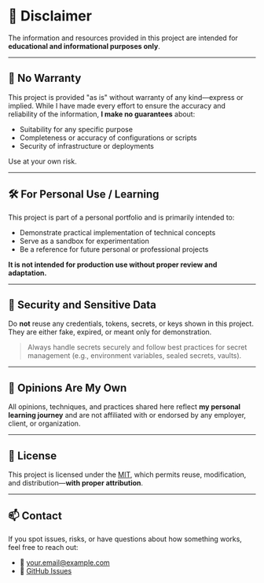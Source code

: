 # 📄 Disclaimer

The information and resources provided in this project are intended for **educational and informational purposes only**.

---

## 🚧 No Warranty

This project is provided "as is" without warranty of any kind—express or implied. While I have made every effort to ensure the accuracy and reliability of the information, **I make no guarantees** about:

- Suitability for any specific purpose  
- Completeness or accuracy of configurations or scripts  
- Security of infrastructure or deployments  

Use at your own risk.

---

## 🛠 For Personal Use / Learning

This project is part of a personal portfolio and is primarily intended to:

- Demonstrate practical implementation of technical concepts  
- Serve as a sandbox for experimentation  
- Be a reference for future personal or professional projects  

**It is not intended for production use without proper review and adaptation.**

---

## 🔐 Security and Sensitive Data

Do **not** reuse any credentials, tokens, secrets, or keys shown in this project. They are either fake, expired, or meant only for demonstration.

> Always handle secrets securely and follow best practices for secret management (e.g., environment variables, sealed secrets, vaults).

---

## 💬 Opinions Are My Own

All opinions, techniques, and practices shared here reflect **my personal learning journey** and are not affiliated with or endorsed by any employer, client, or organization.

---

## 📜 License

This project is licensed under the [MIT](https://github.com/your-username/your-repo/blob/main/LICENSE), which permits reuse, modification, and distribution—**with proper attribution**.

---

## 📫 Contact

If you spot issues, risks, or have questions about how something works, feel free to reach out:

- 📧 [your.email@example.com](mailto:your.email@example.com)  
- 🐙 [GitHub Issues](https://github.com/your-username/your-repo/issues)
